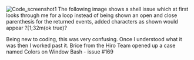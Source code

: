 ![Code_screenshot1](https://user-images.githubusercontent.com/85814685/173090355-dc4c8e1a-511f-45e2-bfef-059550559050.png)
The following image shows a shell issue which at first looks through me for a loop
instead of being shown an open and close parenthesis for the returned events, added characters as shown would appear
?[1;32m(ok true)?

Being new to coding, this was very confusing. Once I understood what it was then I worked past it. 
Brice from the Hiro Team opened up a case named Colors on Window Bash - issue #169

